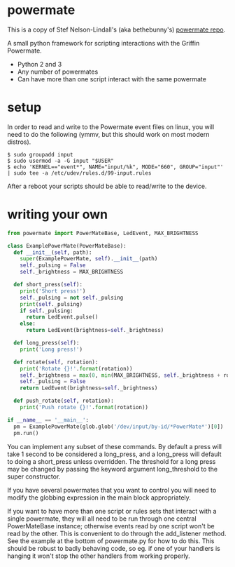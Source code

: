 powermate
=========

This is a copy of Stef Nelson-Lindall's (aka bethebunny's) 
[powermate repo](https://github.com/bethebunny/powermate). 


A small python framework for scripting interactions with the Griffin Powermate.
- Python 2 and 3
- Any number of powermates
- Can have more than one script interact with the same powermate

setup
=====

In order to read and write to the Powermate event files on linux, you will need
to do the following (ymmv, but this should work on most modern distros).

```shellsession
$ sudo groupadd input
$ sudo usermod -a -G input "$USER"
$ echo 'KERNEL=="event*", NAME="input/%k", MODE="660", GROUP="input"' | sudo tee -a /etc/udev/rules.d/99-input.rules
```

After a reboot your scripts should be able to read/write to the device.

writing your own
================

```python
from powermate import PowerMateBase, LedEvent, MAX_BRIGHTNESS

class ExamplePowerMate(PowerMateBase):
  def __init__(self, path):
    super(ExamplePowerMate, self).__init__(path)
    self._pulsing = False
    self._brightness = MAX_BRIGHTNESS

  def short_press(self):
    print('Short press!')
    self._pulsing = not self._pulsing
    print(self._pulsing)
    if self._pulsing:
      return LedEvent.pulse()
    else:
      return LedEvent(brightness=self._brightness)

  def long_press(self):
    print('Long press!')

  def rotate(self, rotation):
    print('Rotate {}!'.format(rotation))
    self._brightness = max(0, min(MAX_BRIGHTNESS, self._brightness + rotation))
    self._pulsing = False
    return LedEvent(brightness=self._brightness)

  def push_rotate(self, rotation):
    print('Push rotate {}!'.format(rotation))

if __name__ == '__main__':
  pm = ExamplePowerMate(glob.glob('/dev/input/by-id/*PowerMate*')[0])
  pm.run()
```

You can implement any subset of these commands. By default a press will take
1 second to be considered a long\_press, and a long\_press will default to
doing a short\_press unless overridden. The threshold for a long press may
be changed by passing the keyword argument long\_threshold to the super
constructor.

If you have several powermates that you want to control you will need to modify
the globbing expression in the main block appropriately.

If you want to have more than one script or rules sets that interact with a
single powermate, they will all need to be run through one central
PowerMateBase instance; otherwise events read by one script won't be read by
the other. This is convenient to do through the add\_listener method.
See the example at the bottom of powermate.py for how to do this. This should
be robust to badly behaving code, so eg. if one of your handlers is hanging it
won't stop the other handlers from working properly.

